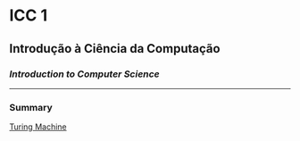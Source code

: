 # ICC 1

## Introdução à Ciência da Computação

### _Introduction to Computer Science_

---

### Summary

[Turing Machine](./turing-machine)
